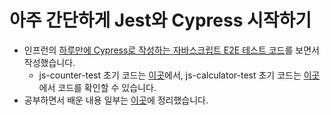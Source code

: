 # 아주 간단하게 Jest와 Cypress 시작하기

- 인프런의 [하루만에 Cypress로 작성하는 자바스크립트 E2E 테스트 코드](https://www.inflearn.com/course/%EC%8B%B8%EC%9D%B4%ED%94%84%EB%A0%88%EC%8A%A4-%ED%85%8C%EC%8A%A4%ED%8A%B8)를 보면서 작성했습니다.
  - js-counter-test 초기 코드는 [이곳](https://github.com/blackcoffee-study/js-counter-test)에서, js-calculator-test 초기 코드는 [이곳](https://github.com/blackcoffee-study/js-calculator-test)에서 코드를 확인할 수 있습니다.
- 공부하면서 배운 내용 일부는 [이곳](https://github.com/ssafy-tech-concert/ssafy-tech-concert/blob/master/Front-end/Frontend_Test.md)에 정리했습니다.
